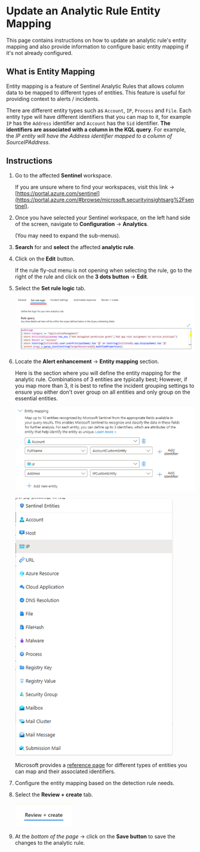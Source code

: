 # Update an Analytic Rule Entity Mapping
This page contains instructions on how to update an analytic rule's entity mapping and also provide information to configure basic entity mapping if it's not already configured.

## What is Entity Mapping
Entity mapping is a feature of Sentinel Analytic Rules that allows column data to be mapped to different types of entities. This feature is useful for providing context to alerts / incidents.

There are different entity types such as `Account`, `IP`, `Process` and `File`. Each entity type will have different identifiers that you can map to it, for example `IP` has the `Address` identifier and `Account` has the `Sid` identifier. **The identifiers are associated with a column in the KQL query**. For example, the *IP entity will have the Address identifier mapped to a column of SourceIPAddress*.

## Instructions
1. Go to the affected **Sentinel** workspace.

    If you are unsure where to find your workspaces, visit this link -> [https://portal.azure.com/sentinel](https://portal.azure.com/#browse/microsoft.securityinsightsarg%2Fsentinel).

2. Once you have selected your Sentinel workspace, on the left hand side of the screen, navigate to **Configuration** -> **Analytics**.
    
    (You may need to expand the sub-menus).

3. **Search** for and **select** the affected **analytic rule**. 

4. Click on the **Edit** button.

    If the rule fly-out menu is not opening when selecting the rule, go to the right of the rule and click on the **3 dots button** -> **Edit**.

5. Select the **Set rule logic** tab.

    ![Analytic Rule Set Rule Logic Tab](../../images/AnalyticRuleSetRuleLogicTab.png)

6. Locate the **Alert enhancement** -> **Entity mapping** section.

    Here is the section where you will define the entity mapping for the analytic rule. Combinations of 3 entities are typically best; However, if you map more than 3, it is best to refine the incident grouping settings to ensure you either don't over group on all entities and only group on the essential entities.  

    ![Analytic Rule Entity Mapping Example](../../images/AnalyticRuleEntityMappingExample.png)

    ![Analytic Rule Entity Mapping Entities](../../images/AnalyticRuleEntityMappingEntities.png)

    Microsoft provides a [reference page](https://learn.microsoft.com/en-us/azure/sentinel/entities-reference) for different types of entities you can map and their associated identifiers.

7. Configure the entity mapping based on the detection rule needs.

7. Select the **Review + create** tab.  

    ![Analytic Rule Review and Create Tab](../../images/AnalyticRuleReviewAndCreateTab.png)

8. At the *bottom of the page* -> click on the **Save button** to save the changes to the analytic rule.
